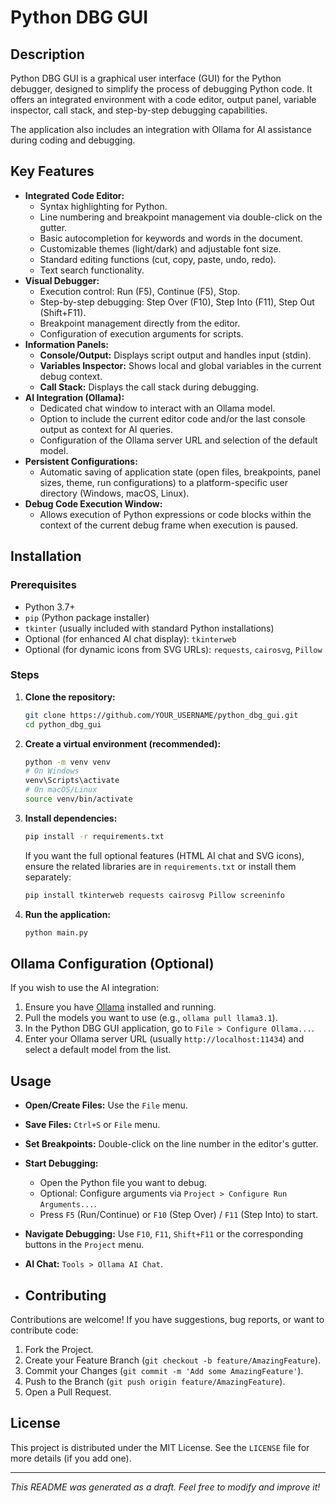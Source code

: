 # Python DBG GUI

## Description

Python DBG GUI is a graphical user interface (GUI) for the Python debugger, designed to simplify the process of debugging Python code. It offers an integrated environment with a code editor, output panel, variable inspector, call stack, and step-by-step debugging capabilities.

The application also includes an integration with Ollama for AI assistance during coding and debugging.

## Key Features

*   **Integrated Code Editor:**
    *   Syntax highlighting for Python.
    *   Line numbering and breakpoint management via double-click on the gutter.
    *   Basic autocompletion for keywords and words in the document.
    *   Customizable themes (light/dark) and adjustable font size.
    *   Standard editing functions (cut, copy, paste, undo, redo).
    *   Text search functionality.
*   **Visual Debugger:**
    *   Execution control: Run (F5), Continue (F5), Stop.
    *   Step-by-step debugging: Step Over (F10), Step Into (F11), Step Out (Shift+F11).
    *   Breakpoint management directly from the editor.
    *   Configuration of execution arguments for scripts.
*   **Information Panels:**
    *   **Console/Output:** Displays script output and handles input (stdin).
    *   **Variables Inspector:** Shows local and global variables in the current debug context.
    *   **Call Stack:** Displays the call stack during debugging.
*   **AI Integration (Ollama):**
    *   Dedicated chat window to interact with an Ollama model.
    *   Option to include the current editor code and/or the last console output as context for AI queries.
    *   Configuration of the Ollama server URL and selection of the default model.
*   **Persistent Configurations:**
    *   Automatic saving of application state (open files, breakpoints, panel sizes, theme, run configurations) to a platform-specific user directory (Windows, macOS, Linux).
*   **Debug Code Execution Window:**
    *   Allows execution of Python expressions or code blocks within the context of the current debug frame when execution is paused.

## Installation

### Prerequisites

*   Python 3.7+
*   `pip` (Python package installer)
*   `tkinter` (usually included with standard Python installations)
*   Optional (for enhanced AI chat display): `tkinterweb`
*   Optional (for dynamic icons from SVG URLs): `requests`, `cairosvg`, `Pillow`

### Steps

1.  **Clone the repository:**
    ```bash
    git clone https://github.com/YOUR_USERNAME/python_dbg_gui.git
    cd python_dbg_gui
    ```

2.  **Create a virtual environment (recommended):**
    ```bash
    python -m venv venv
    # On Windows
    venv\Scripts\activate
    # On macOS/Linux
    source venv/bin/activate
    ```

3.  **Install dependencies:**
    ```bash
    pip install -r requirements.txt
    ```
    If you want the full optional features (HTML AI chat and SVG icons), ensure the related libraries are in `requirements.txt` or install them separately:
    ```bash
    pip install tkinterweb requests cairosvg Pillow screeninfo
    ```

4.  **Run the application:**
    ```bash
    python main.py
    ```

## Ollama Configuration (Optional)

If you wish to use the AI integration:

1.  Ensure you have [Ollama](https://ollama.com/) installed and running.
2.  Pull the models you want to use (e.g., `ollama pull llama3.1`).
3.  In the Python DBG GUI application, go to `File > Configure Ollama...`.
4.  Enter your Ollama server URL (usually `http://localhost:11434`) and select a default model from the list.

## Usage

*   **Open/Create Files:** Use the `File` menu.
*   **Save Files:** `Ctrl+S` or `File` menu.
*   **Set Breakpoints:** Double-click on the line number in the editor's gutter.
*   **Start Debugging:**
    *   Open the Python file you want to debug.
    *   Optional: Configure arguments via `Project > Configure Run Arguments...`.
    *   Press `F5` (Run/Continue) or `F10` (Step Over) / `F11` (Step Into) to start.
*   **Navigate Debugging:** Use `F10`, `F11`, `Shift+F11` or the corresponding buttons in the `Project` menu.
*   **AI Chat:** `Tools > Ollama AI Chat`.

*   ## Contributing

Contributions are welcome! If you have suggestions, bug reports, or want to contribute code:

1.  Fork the Project.
2.  Create your Feature Branch (`git checkout -b feature/AmazingFeature`).
3.  Commit your Changes (`git commit -m 'Add some AmazingFeature'`).
4.  Push to the Branch (`git push origin feature/AmazingFeature`).
5.  Open a Pull Request.

## License

This project is distributed under the MIT License. See the `LICENSE` file for more details (if you add one).

---

*This README was generated as a draft. Feel free to modify and improve it!*
